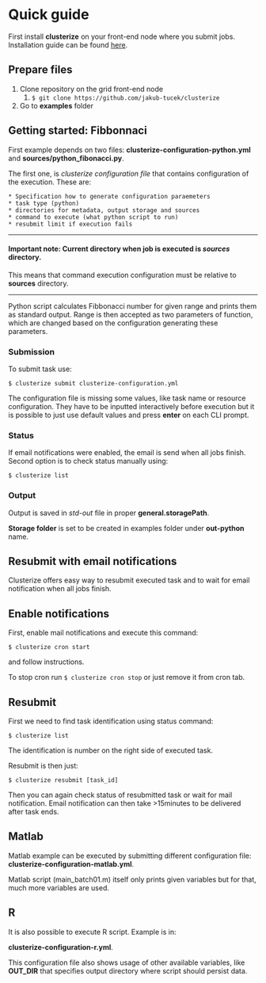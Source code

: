 # Quick guide

First install **clusterize** on your front-end node where you submit jobs. Installation
guide can be found [here](../README.md#installation).

## Prepare files

1. Clone repository on the grid front-end node
    1. ```$ git clone https://github.com/jakub-tucek/clusterize```
2. Go to **examples** folder

## Getting started: Fibbonnaci

First example depends on two files: **clusterize-configuration-python.yml**
and **sources/python_fibonacci.py**.

The first one, is *clusterize configuration file* that contains configuration of the execution.
These are:

    * Specification how to generate configuration paraemeters
    * task type (python)
    * directories for metadata, output storage and sources
    * command to execute (what python script to run)
    * resubmit limit if execution fails
    
--------
    
#### Important note: Current directory when job is executed is *sources* directory.

This means that command execution configuration must be relative to **sources** directory.

--------
   

Python script calculates Fibbonacci number for given range and prints them as standard
output. Range is then accepted as two parameters of function, which are changed
based on the configuration generating these parameters.

 
### Submission

To submit task use:

```
$ clusterize submit clusterize-configuration.yml
```

The configuration file is missing some values, like task name or resource configuration.
They have to be inputted interactively before execution but it is possible to just
use default values and press **enter** on each CLI prompt.

### Status

If email notifications were enabled, the email is send when all jobs finish.
Second option is to check status manually using:

```
$ clusterize list
```

### Output

Output is saved in *std-out* file in proper **general.storagePath**. 

**Storage folder** is set to be created in examples folder under **out-python** name.

## Resubmit with email notifications

Clusterize offers easy way to resubmit executed task and to wait for email notification
when all jobs finish.


## Enable notifications
First, enable mail notifications and execute this command:

```
$ clusterize cron start
```

and follow instructions.

To stop cron run ```$ clusterize cron stop``` or just remove it from cron tab.

## Resubmit

First we need to find task identification using status command:
```
$ clusterize list
```

The identification is number on the right side of executed task.

Resubmit is then just:
```
$ clusterize resubmit [task_id]
``` 

Then you can again check status of resubmitted task or wait for mail notification.
Email notification can then take >15minutes to be delivered after task ends.

## Matlab

Matlab example can be executed by submitting different configuration file:
**clusterize-configuration-matlab.yml**.

Matlab script (main_batch01.m) itself only prints given variables but for that, much more variables are used.

## R

It is also possible to execute R script. Example is in:

**clusterize-configuration-r.yml**.

This configuration file also shows usage of other available variables, like **OUT_DIR** that specifies output directory where
script should persist data.